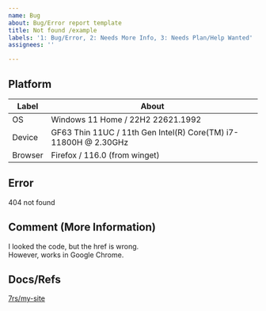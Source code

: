 ```yaml
---
name: Bug
about: Bug/Error report template
title: Not found /example
labels: '1: Bug/Error, 2: Needs More Info, 3: Needs Plan/Help Wanted'
assignees: ''

---
```


## Platform  

| Label   | About |
| ------- | ----- |
| OS      | Windows 11 Home / 22H2 22621.1992 |
| Device  | GF63 Thin 11UC / 11th Gen Intel(R) Core(TM) i7-11800H @ 2.30GHz |
| Browser | Firefox / 116.0 (from winget) |


## Error  

404 not found


## Comment (More Information)  

I looked the code, but the href is wrong.  
However, works in Google Chrome.


## Docs/Refs  

[7rs/my-site](https://github.com/7rs/my-site)
